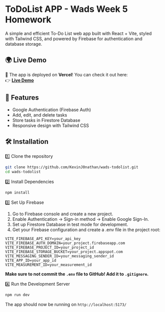 # ToDoList APP - Wads Week 5 Homework

A simple and efficient To-Do List web app built with React + Vite, styled with Tailwind CSS, and powered by Firebase for authentication and database storage. 

## 🌍 Live Demo  
🚀 The app is deployed on **Vercel**! You can check it out here:  
👉 **[Live Demo](https://wads-todolist-three.vercel.app/)**

## 🚀 Features  
- Google Authentication (Firebase Auth)  
- Add, edit, and delete tasks  
- Store tasks in Firestore Database  
- Responsive design with Tailwind CSS
  
## 🛠️ Installation

1️⃣ Clone the repository
```sh
git clone https://github.com/KevinJ0nathan/wads-todolist.git
cd wads-todolist
```
2️⃣ Install Dependencies
```sh
npm install
```
3️⃣ Set Up Firebase
1. Go to Firebase console and create a new project.
2. Enable Authentication → Sign-in method → Enable Google Sign-In.
3. Set up Firestore Database in test mode for development.
4. Get your Firebase configuration and create a .env file in the project root:
``` env
VITE_FIREBASE_API_KEY=your_api_key
VITE_FIREBASE_AUTH_DOMAIN=your_project.firebaseapp.com
VITE_FIREBASE_PROJECT_ID=your_project_id
VITE_FIREBASE_STORAGE_BUCKET=your_project.appspot.com
VITE_MESSAGING_SENDER_ID=your_messaging_sender_id
VITE_APP_ID=your_app_id
VITE_MEASUREMENT_ID=your_measurement_id
```
**Make sure to not commit the `.env` file to GitHub! Add it to `.gitignore`.**

4️⃣ Run the Development Server
```sh
npm run dev
```
The app should now be running on `http://localhost:5173/`


